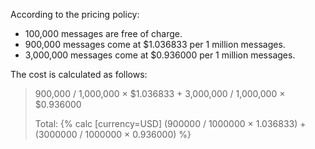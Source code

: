 According to the pricing policy:
* 100,000 messages are free of charge.
* 900,000 messages come at $1.036833 per 1 million messages.
* 3,000,000 messages come at $0.936000 per 1 million messages.

The cost is calculated as follows:
> 900,000 / 1,000,000 × $1.036833 + 3,000,000 / 1,000,000 × $0.936000
>
> Total: {% calc [currency=USD] (900000 / 1000000 × 1.036833) + (3000000 / 1000000 × 0.936000) %}
